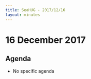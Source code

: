 ```yaml
---
title: SeaHUG - 2017/12/16
layout: minutes
---
```

# 16 December 2017

## Agenda

* No specific agenda
